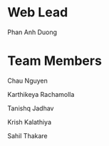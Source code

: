 # Web Lead
Phan Anh Duong
# Team Members
Chau Nguyen

Karthikeya Rachamolla

Tanishq Jadhav

Krish Kalathiya

Sahil Thakare
